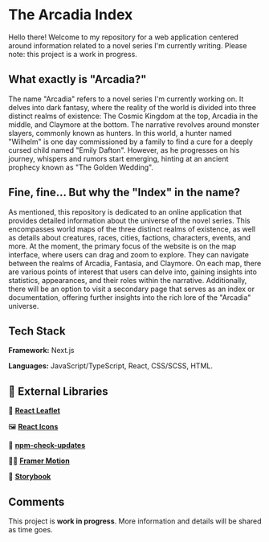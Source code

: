 # The Arcadia Index

Hello there! Welcome to my repository for a web application centered around information related to a novel series I'm currently writing. Please note: this project is a work in progress.

## What exactly is "Arcadia?"

The name "Arcadia" refers to a novel series I'm currently working on. It delves into dark fantasy, where the reality of the world is divided into three distinct realms of existence: The Cosmic Kingdom at the top, Arcadia in the middle, and Claymore at the bottom. The narrative revolves around monster slayers, commonly known as hunters. In this world, a hunter named "Wilhelm" is one day commissioned by a family to find a cure for a deeply cursed child named "Emily Dafton". However, as he progresses on his journey, whispers and rumors start emerging, hinting at an ancient prophecy known as "The Golden Wedding".

## Fine, fine... But why the "Index" in the name?

As mentioned, this repository is dedicated to an online application that provides detailed information about the universe of the novel series. This encompasses world maps of the three distinct realms of existence, as well as details about creatures, races, cities, factions, characters, events, and more. At the moment, the primary focus of the website is on the map interface, where users can drag and zoom to explore. They can navigate between the realms of Arcadia, Fantasia, and Claymore. On each map, there are various points of interest that users can delve into, gaining insights into statistics, appearances, and their roles within the narrative. Additionally, there will be an option to visit a secondary page that serves as an index or documentation, offering further insights into the rich lore of the "Arcadia" universe.

## Tech Stack

**Framework:** Next.js

**Languages:** JavaScript/TypeScript, React, CSS/SCSS, HTML.

## 🔗 External Libraries

🍃 **[React Leaflet](https://react-leaflet.js.org/)**

🖼️ **[React Icons](https://react-icons.github.io/react-icons/)**

🔄️ **[npm-check-updates](https://www.npmjs.com/package/npm-check-updates)**

🏃‍♂️ **[Framer Motion](https://www.framer.com/motion/)**

📕 **[Storybook](https://storybook.js.org/)**

## Comments

This project is **work in progress**. More information and details will be shared as time goes.